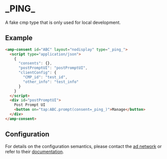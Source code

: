 <!---
Copyright 2019 The AMP HTML Authors. All Rights Reserved.

Licensed under the Apache License, Version 2.0 (the "License");
you may not use this file except in compliance with the License.
You may obtain a copy of the License at

      http://www.apache.org/licenses/LICENSE-2.0

Unless required by applicable law or agreed to in writing, software
distributed under the License is distributed on an "AS-IS" BASIS,
WITHOUT WARRANTIES OR CONDITIONS OF ANY KIND, either express or implied.
See the License for the specific language governing permissions and
limitations under the License.
-->

# \_PING\_

A fake cmp type that is only used for local development.

## Example

```html
<amp-consent id="ABC" layout="nodisplay" type="_ping_">
  <script type="application/json">
    {
      "consents": {},
      "postPromptUI": "postPromptUI",
      "clientConfig": {
        "CMP_id": "test_id",
        "other_info": "test_info"
      }
    }
  </script>
  <div id="postPromptUI">
    Post Prompt UI
    <button on="tap:ABC.prompt(consent=_ping_)">Manage</button>
  </div>
</amp-consent>
```

## Configuration

For details on the configuration semantics, please contact the [ad network](#configuration) or refer to their [documentation](#ping).
